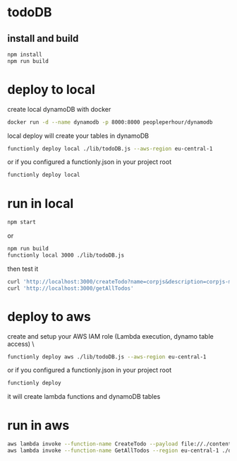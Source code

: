 # todoDB

## install and build
```sh
npm install
npm run build
```


# deploy to local

create local dynamoDB with docker
```sh
docker run -d --name dynamodb -p 8000:8000 peopleperhour/dynamodb
```
local deploy will create your tables in dynamoDB
```sh
functionly deploy local ./lib/todoDB.js --aws-region eu-central-1
```
or if you configured a functionly.json in your project root
```sh
functionly deploy local
```

# run in local
```sh
npm start
```
or
```sh
npm run build
functionly local 3000 ./lib/todoDB.js
```
then test it
```sh
curl 'http://localhost:3000/createTodo?name=corpjs&description=corpjs-meetup&status=new'
curl 'http://localhost:3000/getAllTodos'
```



# deploy to aws
create and setup your AWS IAM role (Lambda execution, dynamo table access) \
```sh
functionly deploy aws ./lib/todoDB.js --aws-region eu-central-1
```
or if you configured a functionly.json in your project root
```sh
functionly deploy
```
it will create lambda functions and dynamoDB tables

# run in aws
```sh
aws lambda invoke --function-name CreateTodo --payload file://./content/todoPayload.json --region eu-central-1 ./dist/corpjs && cat ./dist/corpjs
aws lambda invoke --function-name GetAllTodos --region eu-central-1 ./dist/corpjs && cat ./dist/corpjs
```
